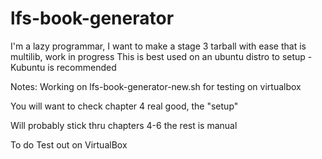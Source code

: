 # lfs-book-generator

I'm a lazy programmar, I want to make a stage 3 tarball with ease that is multilib, work in progress
This is best used on an ubuntu distro to setup - Kubuntu is recommended

Notes:
Working on lfs-book-generator-new.sh for testing on virtualbox

You will want to check chapter 4 real good, the "setup"

Will probably stick thru chapters 4-6 the rest is manual

To do
Test out on VirtualBox

